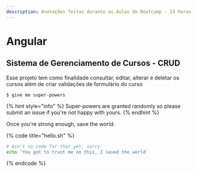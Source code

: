 ```yaml
---
description: Anotações feitas durante as Aulas do Bootcamp - 13 horas
---
```


# Angular

## Sistema de Gerenciamento de Cursos - CRUD

Esse projeto tem como finalidade consultar, editar, alterar e deletar os cursos além de criar validações de formulário do curso

```
$ give me super-powers
```

{% hint style="info" %}
 Super-powers are granted randomly so please submit an issue if you're not happy with yours.
{% endhint %}

Once you're strong enough, save the world:

{% code title="hello.sh" %}
```bash
# Ain't no code for that yet, sorry
echo 'You got to trust me on this, I saved the world'
```
{% endcode %}



